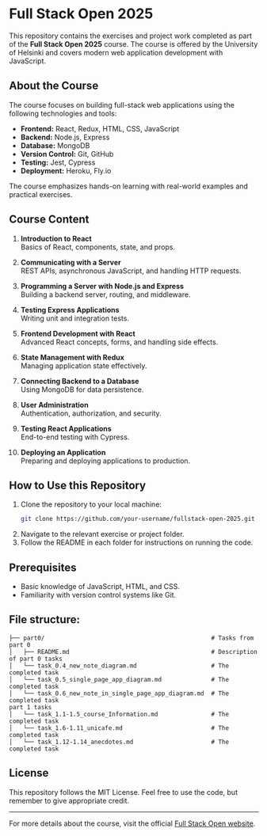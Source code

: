# Full Stack Open 2025

This repository contains the exercises and project work completed as part of the **Full Stack Open 2025** course. The course is offered by the University of Helsinki and covers modern web application development with JavaScript.

## About the Course
The course focuses on building full-stack web applications using the following technologies and tools:

- **Frontend:** React, Redux, HTML, CSS, JavaScript
- **Backend:** Node.js, Express
- **Database:** MongoDB
- **Version Control:** Git, GitHub
- **Testing:** Jest, Cypress
- **Deployment:** Heroku, Fly.io

The course emphasizes hands-on learning with real-world examples and practical exercises.

## Course Content
1. **Introduction to React**  
   Basics of React, components, state, and props.

2. **Communicating with a Server**  
   REST APIs, asynchronous JavaScript, and handling HTTP requests.

3. **Programming a Server with Node.js and Express**  
   Building a backend server, routing, and middleware.

4. **Testing Express Applications**  
   Writing unit and integration tests.

5. **Frontend Development with React**  
   Advanced React concepts, forms, and handling side effects.

6. **State Management with Redux**  
   Managing application state effectively.

7. **Connecting Backend to a Database**  
   Using MongoDB for data persistence.

8. **User Administration**  
   Authentication, authorization, and security.

9. **Testing React Applications**  
   End-to-end testing with Cypress.

10. **Deploying an Application**  
    Preparing and deploying applications to production.

## How to Use this Repository
1. Clone the repository to your local machine:
   ```bash
   git clone https://github.com/your-username/fullstack-open-2025.git
   ```
2. Navigate to the relevant exercise or project folder.
3. Follow the README in each folder for instructions on running the code.

## Prerequisites
- Basic knowledge of JavaScript, HTML, and CSS.
- Familiarity with version control systems like Git.

## File structure:

```
├── part0/                                               # Tasks from part 0
│   ├── README.md                                        # Description of part 0 tasks
│   └── task_0.4_new_note_diagram.md                     # The completed task
│   └── task_0.5_single_page_app_diagram.md              # The completed task
│   └── task_0.6_new_note_in_single_page_app_diagram.md  # The completed task
part 1 tasks
│   └── task_1.1-1.5_course_Information.md               # The completed task
│   └── task_1.6-1.11_unicafe.md                         # The completed task
│   └── task_1.12-1.14_anecdotes.md                      # The completed task
```


## License
This repository follows the MIT License. Feel free to use the code, but remember to give appropriate credit.

---

For more details about the course, visit the official [Full Stack Open website](https://fullstackopen.com/en/).
